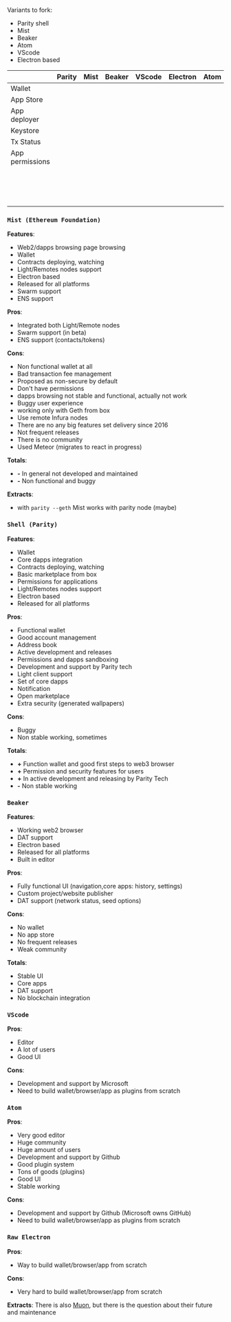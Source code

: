Variants to fork:
- Parity shell
- Mist
- Beaker
- Atom
- VScode
- Electron based

| |Parity  | Mist  | Beaker  | VScode  | Electron  | Atom | 
|---|---|---|---|---|---|---|
| Wallet  |   |   |   |   |   |   |
|  App Store |   |   |   |   |   |   |
|  App deployer |   |   |   |   |   |   |
|  Keystore |   |   |   |   |   |   |
| Tx Status  |   |   |   |   |   |   |
| App permissions  |   |   |   |   |   |   |
|   |   |   |   |   |   |   |
|   |   |   |   |   |   |   |
|   |   |   |   |   |   |   |
|   |   |   |   |   |   |   |
|   |   |   |   |   |   |   |
|   |   |   |   |   |   |   |
|   |   |   |   |   |   |   |
|   |   |   |   |   |   |   |
|   |   |   |   |   |   |   |
|   |   |   |   |   |   |   |
|   |   |   |   |   |   |   |
|   |   |   |   |   |   |   |
|   |   |   |   |   |   |   |
|   |   |   |   |   |   |   |
|   |   |   |   |   |   |   |

### `Mist (Ethereum Foundation)` 

**Features**:
- Web2/dapps browsing page browsing 
- Wallet
- Contracts deploying, watching
- Light/Remotes nodes support
- Electron based
- Released for all platforms
- Swarm support
- ENS support

**Pros**:
- Integrated both Light/Remote nodes
- Swarm support (in beta)
- ENS support (contacts/tokens)

**Cons**:
- Non functional wallet at all
- Bad transaction fee management
- Proposed as non-secure by default
- Don't have permissions 
- dapps browsing not stable and functional, actually not work 
- Buggy user experience
- working only with Geth from box
- Use remote Infura nodes
- There are no any big features set delivery since 2016 
- Not frequent releases 
- There is no community
- Used Meteor (migrates to react in progress)

**Totals**:
- **-** In general not developed and maintained
- **-** Non functional and buggy

**Extracts**:
- with `parity --geth` Mist works with parity node (maybe)

### `Shell (Parity)`

**Features**:
- Wallet 
- Core dapps integration
- Contracts deploying, watching
- Basic marketplace from box
- Permissions for applications
- Light/Remotes nodes support
- Electron based
- Released for all platforms

**Pros**:
- Functional wallet
- Good account management
- Address book
- Active development and releases
- Permissions and dapps sandboxing
- Development and support by Parity tech
- Light client support
- Set of core dapps
- Notification
- Open marketplace
- Extra security (generated wallpapers)

**Cons**:
- Buggy
- Non stable working, sometimes

**Totals**:
- **+** Function wallet and good first steps to web3 browser
- **+** Permission and security features for users
- **+** In active development and releasing by Parity Tech
- **-** Non stable working 

### `Beaker`

**Features**:
- Working web2 browser
- DAT support
- Electron based
- Released for all platforms
- Built in editor

**Pros**:
- Fully functional UI (navigation,core apps: history, settings)
- Custom project/website publisher
- DAT support (network status, seed options)

**Cons**:
- No wallet
- No app store
- No frequent releases 
- Weak community

**Totals**:
- Stable UI
- Core apps
- DAT support
- No blockchain integration

### `VScode`

**Pros**:
- Editor
- A lot of users
- Good UI

**Cons**:
- Development and support by Microsoft
- Need to build wallet/browser/app as plugins from scratch

### `Atom`

**Pros**:
- Very good editor
- Huge community
- Huge amount of users
- Development and support by Github
- Good plugin system
- Tons of goods (plugins)
- Good UI
- Stable working

**Cons**:
- Development and support by Github (Microsoft owns GitHub)
- Need to build wallet/browser/app as plugins from scratch

### `Raw Electron`
**Pros**:
- Way to build wallet/browser/app from scratch

**Cons**:
- Very hard to build wallet/browser/app from scratch 

**Extracts**:
There is also [Muon](https://github.com/brave/muon), but there is the question about their future and maintenance
